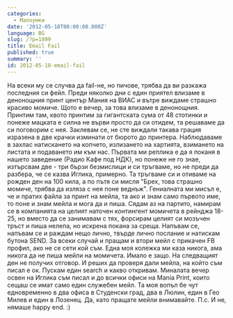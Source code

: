 ```yaml
---
categories:
  - Малоумки
date: '2012-05-18T00:00:00.000Z'
language: BG
slug: /?p=1899
title: Email Fail
published: true
summary: ''
id: 2012-05-18-email-fail
---
```


На всеки му се случва да fail-не, но пичове, трябва да ви разкажа последния си фейл. Преди няколко дни с един приятел влизаме в денонощния принт център Мания на ВИАС и вътре виждаме страшно красиво момиче. Щото е вечер, за това влизаме в денонощния. Принтим там, квото принтим за гигантската сума от 48 стотинки и понеже мацката е силна не върви просто да си отидем, та решаваме да си поговорим с нея. Заклевам се, не сте виждали такава грация изразена в две крачки изминати от бюрото до принтера. Наблюдаваме в захлас натискането на копчето, излизането на хартията, взимането на листата и подаването им към нас. Първата ми реплика е да я поканя в нашето заведение (Радио Кафе под НДК), но понеже не го знае, изтърсвам две - три бързи безмислици и си тръгваме, но не преди да разбера, че се казва Иглика, примерно. Та тръгваме си и отиваме на рожден ден на 100 кила, а по пътя си мисля "Брех, това страшно момиче, трябва да изляза с нея поне веднъж". Гениалната ми мисъл е, че и пратих файла за принт на мейла, та ако и знам само първото име, то поне и знам мейла и мога да и пиша. Сядам аз на партито, намирам се в компанията на целият наточен контингент момичета в рейнджа 18-25, но вместо да се занимавам с тях, форсирам целият си мозъчен тръст и пиша нелепа, но искрена покана за среща. Напъвам се, напъвам се и раждам нещо лично, твърде лично послание и натискам бутона SEND. За всеки случай и пращам и втори мейл с прикачен FB профил, ако не се сети кой съм. Една моя колежка ми каза никога, ама никога да не пиша мейли на момичета. Имало е защо. На следващият ден не получих отговор. И реших да проверя дали мейла, на който съм писал е ок. Пускам един search и какво откривам. Миналата вечер освен на Иглика съм писал и до всички офиси на Mania Print, които сещаш се имат само един служебен мейл. Та моя вопъл бе чут едновременно в два офиса в Студенски град, два в Люлин, един в Гео Милев и един в Лозенец. Да, като пращате мейли внимавайте. П.с. И не, нямаше happy end. :)
